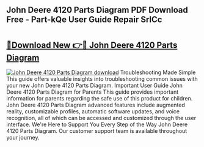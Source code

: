 ## John Deere 4120 Parts Diagram PDF Download Free - Part-kQe User Guide Repair SrlCc

# <h2><a href="http://dfk3u7d.blite.top/?on=John+Deere+4120+Parts+Diagram">🔗Download New 👉🔴 John Deere 4120 Parts Diagram</a></h2>

[![John Deere 4120 Parts Diagram download](https://i.imgur.com/lujVjoI.png)](http://dfk3u7d.blite.top/?on=John+Deere+4120+Parts+Diagram)
Troubleshooting Made Simple This guide offers valuable insights into troubleshooting common issues with your new John Deere 4120 Parts Diagram. Important User Guide John Deere 4120 Parts Diagram for Parents This guide provides important information for parents regarding the safe use of this product for children. John Deere 4120 Parts Diagram advanced features include augmented reality, customizable profiles, automatic software updates, and voice recognition, all of which can be accessed and customized through the user interface. We're Here to Support You Every Step of the Way John Deere 4120 Parts Diagram. Our customer support team is available throughout your journey.
